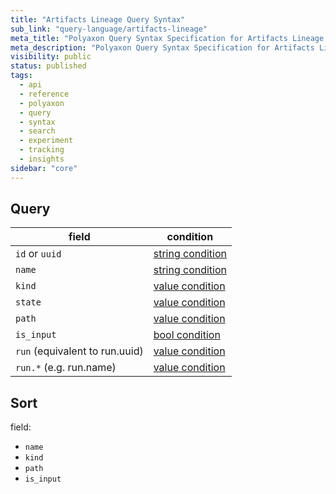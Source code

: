 ```yaml
---
title: "Artifacts Lineage Query Syntax"
sub_link: "query-language/artifacts-lineage"
meta_title: "Polyaxon Query Syntax Specification for Artifacts Lineage - Polyaxon References"
meta_description: "Polyaxon Query Syntax Specification for Artifacts Lineage."
visibility: public
status: published
tags:
  - api
  - reference
  - polyaxon
  - query
  - syntax
  - search
  - experiment
  - tracking
  - insights
sidebar: "core"
---
```


## Query

field                                                   | condition
--------------------------------------------------------|------------------
`id` or `uuid`                                          | [string condition](/docs/core/query-language/#query-with-value-condition)
`name`                                                  | [string condition](/docs/core/query-language/#query-with-string-condition)
`kind`                                                  | [value condition](/docs/core/query-language/#query-with-value-condition)
`state`                                                 | [value condition](/docs/core/query-language/#query-with-value-condition)
`path`                                                  | [value condition](/docs/core/query-language/#query-with-value-condition)
`is_input`                                              | [bool condition](/docs/core/query-language/#query-with-bool-condition)
`run` (equivalent to run.uuid)                          | [value condition](/docs/core/query-language/#query-with-value-condition)
`run.*` (e.g. run.name)                                 | [value condition](/docs/core/query-language/#query-with-value-condition)

## Sort

field:

 * `name`
 * `kind`
 * `path`
 * `is_input`

